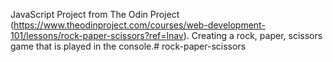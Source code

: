 JavaScript Project from The Odin Project (https://www.theodinproject.com/courses/web-development-101/lessons/rock-paper-scissors?ref=lnav). Creating a rock, paper, scissors game that is played in the console.# rock-paper-scissors
